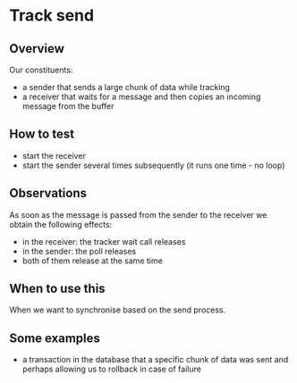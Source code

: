 # Track send

## Overview

Our constituents:

- a sender that sends a large chunk of data while tracking
- a receiver that waits for a message and then copies an incoming message from
  the buffer

## How to test

- start the receiver
- start the sender several times subsequently (it runs one time - no loop)

## Observations

As soon as the message is passed from the sender to the receiver we obtain the
following effects:

- in the receiver: the tracker wait call releases
- in the sender: the poll releases
- both of them release at the same time

## When to use this

When we want to synchronise based on the send process.

## Some examples

- a transaction in the database that a specific chunk of data was sent and
  perhaps allowing us to rollback in case of failure
